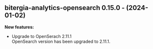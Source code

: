 ## bitergia-analytics-opensearch 0.15.0 - (2024-01-02)

**New features:**

 * Upgrade to OpenSerach 2.11.1\
   OpenSearch version has been upgraded to 2.11.1.

